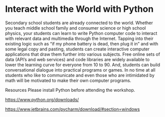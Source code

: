 # Interact with the World with Python

Secondary school students are already connected to the world. Whether you teach middle school family and consumer science or high school physics, your students can learn to write Python computer code to interact with relevant data and multimedia through the Internet. Tapping into their existing logic such as “if my phone battery is dead, then plug it in” and with some legal copy and pasting, students can create interactive computer applications that draw them further into various subjects. Free online sets of data (API’s and web services) and code libraries are widely available to lower the learning curve for everyone from 10 to 90. And, students can build conversational dialogue into practical programs or games. In no time at all students who like to communicate and even those who are intimidated by math will be motivated to make their own computer programs.

Resources
Please install Python before attending the workshop.

https://www.python.org/downloads/

 

https://www.jetbrains.com/pycharm/download/#section=windows 
